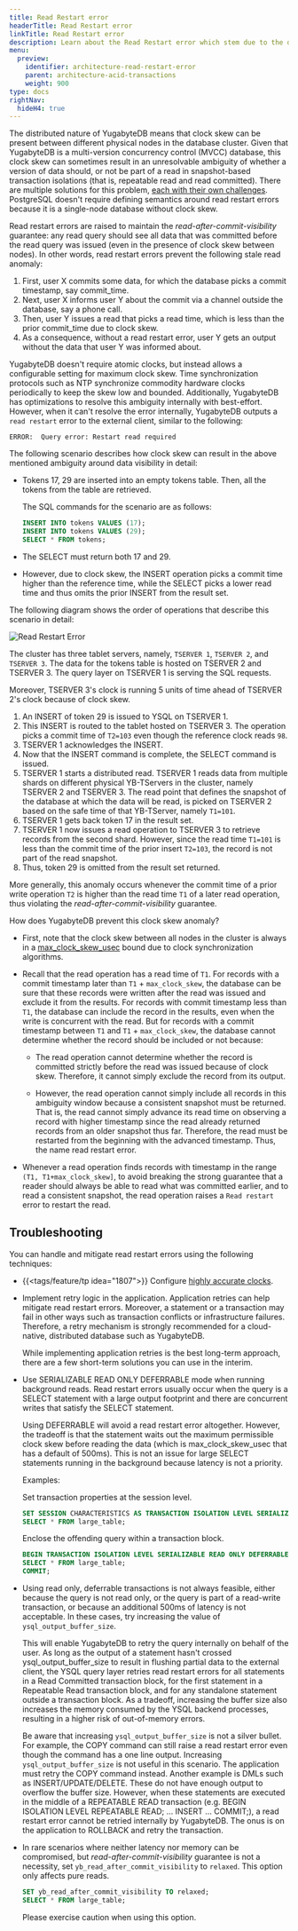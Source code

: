 ```yaml
---
title: Read Restart error
headerTitle: Read Restart error
linkTitle: Read Restart error
description: Learn about the Read Restart error which stem due to the data distribution across more than one node.
menu:
  preview:
    identifier: architecture-read-restart-error
    parent: architecture-acid-transactions
    weight: 900
type: docs
rightNav:
  hideH4: true
---
```


The distributed nature of YugabyteDB means that clock skew can be present between different physical nodes in the database cluster. Given that YugabyteDB is a multi-version concurrency control (MVCC) database, this clock skew can sometimes result in an unresolvable ambiguity of whether a version of data should, or not be part of a read in snapshot-based transaction isolations (that is, repeatable read and read committed). There are multiple solutions for this problem, [each with their own challenges](https://www.yugabyte.com/blog/evolving-clock-sync-for-distributed-databases/). PostgreSQL doesn't require defining semantics around read restart errors because it is a single-node database without clock skew.

Read restart errors are raised to maintain the _read-after-commit-visibility_ guarantee: any read query should see all data that was committed before the read query was issued (even in the presence of clock skew between nodes). In other words, read restart errors prevent the following stale read anomaly:
1. First, user X commits some data, for which the database picks a commit timestamp, say commit_time.
2. Next, user X informs user Y about the commit via a channel outside the database, say a phone call.
3. Then, user Y issues a read that picks a read time, which is less than the prior commit_time due to clock skew.
4. As a consequence, without a read restart error, user Y gets an output without the data that user Y was informed about.

YugabyteDB doesn't require atomic clocks, but instead allows a configurable setting for maximum clock skew. Time synchronization protocols such as NTP synchronize commodity hardware clocks periodically to keep the skew low and bounded. Additionally, YugabyteDB has optimizations to resolve this ambiguity internally with best-effort. However, when it can't resolve the error internally, YugabyteDB outputs a `read restart` error to the external client, similar to the following:

```output
ERROR:  Query error: Restart read required
```

The following scenario describes how clock skew can result in the above mentioned ambiguity around data visibility in detail:

* Tokens 17, 29 are inserted into an empty tokens table. Then, all the tokens from the table are retrieved.

  The SQL commands for the scenario are as follows:
  ```sql
  INSERT INTO tokens VALUES (17);
  INSERT INTO tokens VALUES (29);
  SELECT * FROM tokens;
  ```
* The SELECT must return both 17 and 29.
* However, due to clock skew, the INSERT operation picks a commit time higher than the reference time, while the SELECT picks a lower read time and thus omits the prior INSERT from the result set.

The following diagram shows the order of operations that describe this scenario in detail:

  ![Read Restart Error](/images/architecture/txn/read_restart_error.png)

  The cluster has three tablet servers, namely, `TSERVER 1`, `TSERVER 2`, and `TSERVER 3`. The data for the tokens table is hosted on TSERVER 2 and TSERVER 3. The query layer on TSERVER 1 is serving the SQL requests.

  Moreover, TSERVER 3's clock is running 5 units of time ahead of TSERVER 2's clock because of clock skew.

1. An INSERT of token 29 is issued to YSQL on TSERVER 1.
2. This INSERT is routed to the tablet hosted on TSERVER 3. The operation picks a commit time of `T2=103` even though the reference clock reads `98`.
3. TSERVER 1 acknowledges the INSERT.
4. Now that the INSERT command is complete, the SELECT command is issued.
5. TSERVER 1 starts a distributed read. TSERVER 1 reads data from multiple shards on different physical YB-TServers in the cluster, namely TSERVER 2 and TSERVER 3. The read point that defines the snapshot of the database at which the data will be read, is picked on TSERVER 2 based on the safe time of that YB-TServer, namely `T1=101`.
6. TSERVER 1 gets back token 17 in the result set.
7. TSERVER 1 now issues a read operation to TSERVER 3 to retrieve records from the second shard. However, since the read time `T1=101` is less than the commit time of the prior insert `T2=103`, the record is not part of the read snapshot.
8. Thus, token 29 is omitted from the result set returned.

  More generally, this anomaly occurs whenever the commit time of a prior write operation `T2` is higher than the read time `T1` of a later read operation, thus violating the _read-after-commit-visibility_ guarantee.

How does YugabyteDB prevent this clock skew anomaly?

* First, note that the clock skew between all nodes in the cluster is always in a [max_clock_skew_usec](../../../reference/configuration/yb-tserver/#max-clock-skew-usec) bound due to clock synchronization algorithms.
* Recall that the read operation has a read time of `T1`. For records with a commit timestamp later than `T1` + `max_clock_skew`, the database can be sure that these records were written after the read was issued and exclude it from the results. For records with commit timestamp less than `T1`, the database can include the record in the results, even when the write is concurrent with the read. But for records with a commit timestamp between `T1` and `T1` + `max_clock_skew`, the database cannot determine whether the record should be included or not because:

  * The read operation cannot determine whether the record is committed strictly before the read was issued because of clock skew. Therefore, it cannot simply exclude the record from its output.

  * However, the read operation cannot simply include all records in this ambiguity window because a consistent snapshot must be returned. That is, the read cannot simply advance its read time on observing a record with higher timestamp since the read already returned records from an older snapshot thus far. Therefore, the read must be restarted from the beginning with the advanced timestamp. Thus, the name read restart error.

* Whenever a read operation finds records with timestamp in the range `(T1, T1+max_clock_skew]`, to avoid breaking the strong guarantee that a reader should always be able to read what was committed earlier, and to read a consistent snapshot, the read operation raises a `Read restart` error to restart the read.

## Troubleshooting

You can handle and mitigate read restart errors using the following techniques:

- {{<tags/feature/tp idea="1807">}} Configure [highly accurate clocks](../../../deploy/manual-deployment/system-config#set-up-time-synchronization).
- Implement retry logic in the application. Application retries can help mitigate read restart errors. Moreover, a statement or a transaction may fail in other ways such as transaction conflicts or infrastructure failures. Therefore, a retry mechanism is strongly recommended for a cloud-native, distributed database such as YugabyteDB.

  While implementing application retries is the best long-term approach, there are a few short-term solutions you can use in the interim.
- Use SERIALIZABLE READ ONLY DEFERRABLE mode when running background reads. Read restart errors usually occur when the query is a SELECT statement with a large output footprint and there are concurrent writes that satisfy the SELECT statement.

  Using DEFERRABLE will avoid a read restart error altogether. However, the tradeoff is that the statement waits out the maximum permissible clock skew before reading the data (which is max_clock_skew_usec that has a default of 500ms). This is not an issue for large SELECT statements running in the background because latency is not a priority.

  Examples:

  Set transaction properties at the session level.
  ```sql
  SET SESSION CHARACTERISTICS AS TRANSACTION ISOLATION LEVEL SERIALIZABLE READ ONLY DEFERRABLE;
  SELECT * FROM large_table;
  ```

  Enclose the offending query within a transaction block.
  ```sql
  BEGIN TRANSACTION ISOLATION LEVEL SERIALIZABLE READ ONLY DEFERRABLE;
  SELECT * FROM large_table;
  COMMIT;
  ```
- Using read only, deferrable transactions is not always feasible, either because the query is not read only, or the query is part of a read-write transaction, or because an additional 500ms of latency is not acceptable. In these cases, try increasing the value of `ysql_output_buffer_size`.

  This will enable YugabyteDB to retry the query internally on behalf of the user. As long as the output of a statement hasn't crossed ysql_output_buffer_size to result in flushing partial data to the external client, the YSQL query layer retries read restart errors for all statements in a Read Committed transaction block, for the first statement in a Repeatable Read transaction block, and for any standalone statement outside a transaction block. As a tradeoff, increasing the buffer size also increases the memory consumed by the YSQL backend processes, resulting in a higher risk of out-of-memory errors.

  Be aware that increasing `ysql_output_buffer_size` is not a silver bullet. For example, the COPY command can still raise a read restart error even though the command has a one line output. Increasing `ysql_output_buffer_size` is not useful in this scenario. The application must retry the COPY command instead. Another example is DMLs such as INSERT/UPDATE/DELETE. These do not have enough output to overflow the buffer size. However, when these statements are executed in the middle of a REPEATABLE READ transaction (e.g. BEGIN ISOLATION LEVEL REPEATABLE READ; ... INSERT ... COMMIT;), a read restart error cannot be retried internally by YugabyteDB. The onus is on the application to ROLLBACK and retry the transaction.
- In rare scenarios where neither latency nor memory can be compromised, but _read-after-commit-visibility_ guarantee is not a necessity, set `yb_read_after_commit_visibility` to `relaxed`. This option only affects pure reads.

  ```sql
  SET yb_read_after_commit_visibility TO relaxed;
  SELECT * FROM large_table;
  ```

  Please exercise caution when using this option.
